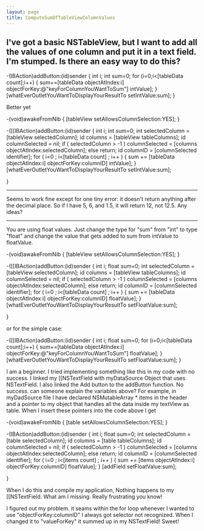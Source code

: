```yaml
---
layout: page
title: ComputeSumOfTableViewColumnValues
---
```


I've got a basic NSTableView, but I want to add all the values of one column and put it in a text field. I'm stumped. Is there an easy way to do this?
----
    

-(IBAction)addButton:(id)sender {
    int i;
    int sum=0; 
    for (i=0;i<[tableData count];i++) {
        sum+=[tableData objectAtIndex:i] objectForKey:@"keyForColumnYouWantToSum"] intValue];
    }
    [whatEverOutletYouWantToDisplayYourResultTo setIntValue:sum];
}


Better yet

    
-(void)awakeFromNib {
    [tableView setAllowsColumnSelection:YES];
}


-([[IBAction)addButton:(id)sender {
    int i;
    int sum=0; 
    int selectedColumn = [tableView selectedColumn];
    id columns = [tableView tableColumns];
    id columnSelected = nil;
    if ( selectedColumn > -1 ) columnSelected = [columns objectAtIndex:selectedColumn];
    else return;
    id columnID = [columnSelected identifier];
    for ( i=0 ; i<[tableData count] ; i++ ) {
        sum += [tableData objectAtIndex:i] objectForKey:columnID] intValue];
    }
    [whatEverOutletYouWantToDisplayYourResultTo setIntValue:sum];

}


----

Seems to work fine except for one tiny error: it doesn't return anything after the decimal place. So if I have 5, 6, and 1.5, it will return 12, not 12.5. Any ideas?

----
You are using float values. Just change the type for "sum" from "int" to type "float" and change the value that gets added to sum from intValue to floatValue.

    
-(void)awakeFromNib {
    [tableView setAllowsColumnSelection:YES];
}


-([[IBAction)addButton:(id)sender {
    int i;
    float sum=0; 
    int selectedColumn = [tableView selectedColumn];
    id columns = [tableView tableColumns];
    id columnSelected = nil;
    if ( selectedColumn > -1 ) columnSelected = [columns objectAtIndex:selectedColumn];
    else return;
    id columnID = [columnSelected identifier];
    for ( i=0 ; i<[tableData count] ; i++ ) {
        sum += [tableData objectAtIndex:i] objectForKey:columnID] floatValue];
    }
    [whatEverOutletYouWantToDisplayYourResultTo setFloatValue:sum];

}


or for the simple case:

    

-([[IBAction)addButton:(id)sender {
    int i;
    float sum=0; 
    for (i=0;i<[tableData count];i++) {
        sum+=[tableData objectAtIndex:i] objectForKey:@"keyForColumnYouWantToSum"] floatValue];
    }
    [whatEverOutletYouWantToDisplayYourResultTo setFloatValue:sum];
}



I am a beginner. I tried implementing something like this in my code with no success. I linked my [[NSTextField with myDataSource Object that uses NSTextField. I also linked the Add button to the addButton function. No success. can someone explain the variables above? For example, in myDadSource file I have declared NSMutableArray * items in the header and a pointer to my object that handles all the data inside my textView as  table. When I insert these pointers into the code above I get

    
-(void)awakeFromNib {
    [table setAllowsColumnSelection:YES];
}


-(IBAction)addButton:(id)sender {
    int i;
    float sum=0; 
    int selectedColumn = [table selectedColumn];
    id columns = [table tableColumns];
    id columnSelected = nil;
    if ( selectedColumn > -1 ) columnSelected = [columns objectAtIndex:selectedColumn];
    else return;
    id columnID = [columnSelected identifier];
    for ( i=0 ; i<[items count] ; i++ ) {
        sum += [items objectAtIndex:i] objectForKey:columnID] floatValue];
    }
    [addField setFloatValue:sum];

}


When I do this and compile my application, Nothing happens to my [[NSTextField. What am I missing. Really frustrating you know!

I figured out my problem. it seams within the for loop whenever I wanted to use "objectForKey:columnID" I always got selector not recognized. When I changed it to "valueForKey" it summed up in my NSTextField! Sweet!


